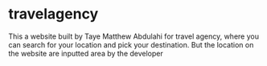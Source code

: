 # travelagency
This a website built by Taye Matthew Abdulahi for travel agency, where you can search for your location and pick your destination. But the location on the website are inputted area by the developer

